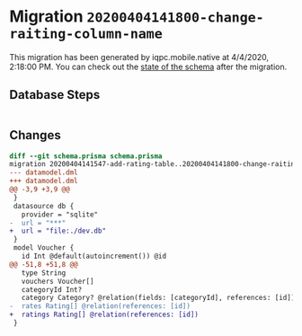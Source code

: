# Migration `20200404141800-change-raiting-column-name`

This migration has been generated by iqpc.mobile.native at 4/4/2020, 2:18:00 PM.
You can check out the [state of the schema](./schema.prisma) after the migration.

## Database Steps

```sql

```

## Changes

```diff
diff --git schema.prisma schema.prisma
migration 20200404141547-add-rating-table..20200404141800-change-raiting-column-name
--- datamodel.dml
+++ datamodel.dml
@@ -3,9 +3,9 @@
 }
 datasource db {
   provider = "sqlite"
-  url = "***"
+  url = "file:./dev.db"
 }
 model Voucher {
   id Int @default(autoincrement()) @id
@@ -51,8 +51,8 @@
   type String
   vouchers Voucher[]
   categoryId Int?
   category Category? @relation(fields: [categoryId], references: [id])
-  rates Rating[] @relation(references: [id])
+  ratings Rating[] @relation(references: [id])
 }
```


